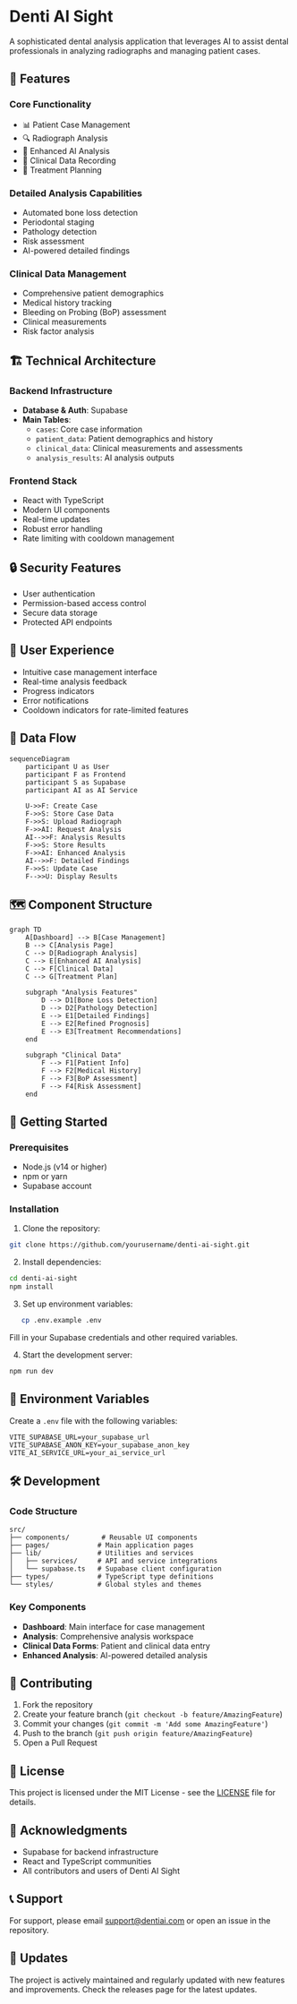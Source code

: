 # Denti AI Sight

A sophisticated dental analysis application that leverages AI to assist dental professionals in analyzing radiographs and managing patient cases.

## 🌟 Features

### Core Functionality
- 📊 Patient Case Management
- 🔍 Radiograph Analysis
- 🤖 Enhanced AI Analysis
- 📝 Clinical Data Recording
- 🎯 Treatment Planning

### Detailed Analysis Capabilities
- Automated bone loss detection
- Periodontal staging
- Pathology detection
- Risk assessment
- AI-powered detailed findings

### Clinical Data Management
- Comprehensive patient demographics
- Medical history tracking
- Bleeding on Probing (BoP) assessment
- Clinical measurements
- Risk factor analysis

## 🏗️ Technical Architecture

### Backend Infrastructure
- **Database & Auth**: Supabase
- **Main Tables**:
  - `cases`: Core case information
  - `patient_data`: Patient demographics and history
  - `clinical_data`: Clinical measurements and assessments
  - `analysis_results`: AI analysis outputs

### Frontend Stack
- React with TypeScript
- Modern UI components
- Real-time updates
- Robust error handling
- Rate limiting with cooldown management

## 🔒 Security Features
- User authentication
- Permission-based access control
- Secure data storage
- Protected API endpoints

## 💫 User Experience
- Intuitive case management interface
- Real-time analysis feedback
- Progress indicators
- Error notifications
- Cooldown indicators for rate-limited features

## 🔄 Data Flow

```mermaid
sequenceDiagram
    participant U as User
    participant F as Frontend
    participant S as Supabase
    participant AI as AI Service

    U->>F: Create Case
    F->>S: Store Case Data
    F->>S: Upload Radiograph
    F->>AI: Request Analysis
    AI-->>F: Analysis Results
    F->>S: Store Results
    F->>AI: Enhanced Analysis
    AI-->>F: Detailed Findings
    F->>S: Update Case
    F-->>U: Display Results
```

## 🗺️ Component Structure

```mermaid
graph TD
    A[Dashboard] --> B[Case Management]
    B --> C[Analysis Page]
    C --> D[Radiograph Analysis]
    C --> E[Enhanced AI Analysis]
    C --> F[Clinical Data]
    C --> G[Treatment Plan]
    
    subgraph "Analysis Features"
        D --> D1[Bone Loss Detection]
        D --> D2[Pathology Detection]
        E --> E1[Detailed Findings]
        E --> E2[Refined Prognosis]
        E --> E3[Treatment Recommendations]
    end

    subgraph "Clinical Data"
        F --> F1[Patient Info]
        F --> F2[Medical History]
        F --> F3[BoP Assessment]
        F --> F4[Risk Assessment]
    end
```

## 🚀 Getting Started

### Prerequisites
- Node.js (v14 or higher)
- npm or yarn
- Supabase account

### Installation
1. Clone the repository:
```bash
git clone https://github.com/yourusername/denti-ai-sight.git
```

2. Install dependencies:
```bash
cd denti-ai-sight
npm install
```

3. Set up environment variables:
```bash
   cp .env.example .env
   ```
   Fill in your Supabase credentials and other required variables.

4. Start the development server:
```bash
npm run dev
```

## 📝 Environment Variables
Create a `.env` file with the following variables:
```env
VITE_SUPABASE_URL=your_supabase_url
VITE_SUPABASE_ANON_KEY=your_supabase_anon_key
VITE_AI_SERVICE_URL=your_ai_service_url
```

## 🛠️ Development

### Code Structure
```
src/
├── components/        # Reusable UI components
├── pages/            # Main application pages
├── lib/              # Utilities and services
│   ├── services/     # API and service integrations
│   └── supabase.ts   # Supabase client configuration
├── types/            # TypeScript type definitions
└── styles/           # Global styles and themes
```

### Key Components
- **Dashboard**: Main interface for case management
- **Analysis**: Comprehensive analysis workspace
- **Clinical Data Forms**: Patient and clinical data entry
- **Enhanced Analysis**: AI-powered detailed analysis

## 🤝 Contributing
1. Fork the repository
2. Create your feature branch (`git checkout -b feature/AmazingFeature`)
3. Commit your changes (`git commit -m 'Add some AmazingFeature'`)
4. Push to the branch (`git push origin feature/AmazingFeature`)
5. Open a Pull Request

## 📄 License
This project is licensed under the MIT License - see the [LICENSE](LICENSE) file for details.

## 🙏 Acknowledgments
- Supabase for backend infrastructure
- React and TypeScript communities
- All contributors and users of Denti AI Sight

## 📞 Support

For support, please email support@dentiai.com or open an issue in the repository.

## 🔄 Updates

The project is actively maintained and regularly updated with new features and improvements. Check the releases page for the latest updates.
